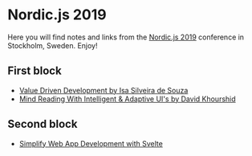 # Nordic.js 2019

Here you will find notes and links from the [Nordic.js 2019](https://nordicjs.com/2019) conference in Stockholm, Sweden. Enjoy!

## First block

- [Value Driven Development by Isa Silveira de Souza](valueDrivenDevelopment.md)
- [Mind Reading With Intelligent & Adaptive UI's by David Khourshid](mindReadingWithUI.md)

## Second block

- [Simplify Web App Development with Svelte](webDevWithSvelte.md)
